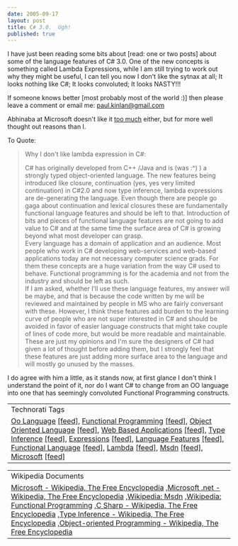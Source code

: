 ```yaml
---
date: 2005-09-17
layout: post
title: C# 3.0.  Ugh!
published: true
---
```

I have just been reading some bits about [read: one or two posts] about some of the language features of C# 3.0.  One of the new concepts is something called Lambda Expressions, while I am still trying to work out why they might be useful, I can tell you now I don't like the sytnax at all;  It looks nothing like C#;  It looks convoluted; It looks NASTY!!!<p />If someone knows better [most probably most of the world :)] then please leave a comment or email me: <a href="mailto:paul.kinlan@gmail.com">paul.kinlan@gmail.com</a><p />Abhinaba at Microsoft doesn't like it <a href="http://blogs.msdn.com/abhinaba/archive/2005/09/17/469568.aspx">too much</a> either, but for more well thought out reasons than I.<p />To Quote:<br /><blockquote>Why I don't like lambda expression in C#:<p />C# has originally developed from C++ /Java and is (was :^) ) a strongly typed object-oriented language. The new features being introduced like closure, continuation (yes, yes very limited continuation) in C#2.0 and now type inference, lambda expressions are de-generating the language. Even though there are people go gaga about continuation and lexical closures these are fundamentally functional language features and should be left to that. Introduction of bits and pieces of functional language features are not going to add value to C# and at the same time the surface area of C# is growing beyond what most developer can grasp.<br />Every language has a domain of application and an audience. Most people who work in C# developing web-services and web-based applications today are not necessary computer science grads. For them these concepts are a huge variation from the way C# used to behave. Functional programming is for the academia and not from the industry and should be left as such.<br />If I am asked, whether I'll use these language features, my answer will be maybe, and that is because the code written by me will be reviewed and maintained by people in MS who are fairly conversant with these. However, I think these features add burden to the learning curve of people who are not super interested in C# and should be avoided in favor of easier language constructs that might take couple of lines of code more, but would be more readable and maintainable.<br />These are just my opinions and I'm sure the designers of C# had given a lot of thought before adding them, but I strongly feel that these features are just adding more surface area to the language and will mostly go unused by the masses.</blockquote><p />I do agree with him a little, as it stands now, at first glance I don't think I understand the point of it, nor do I want C# to change from an OO language into one that has seemingly convoluted Functional Programming constructs.<p /><table class="TechnoratiHead TagHeader">
<tr><td>Technorati Tags</td></tr>
<tr class="Technorati"><td>
<a href="http://www.technorati.com/tag/Oo%20Language" class="Tag" rel="tag">Oo Language</a> <a href="http://feeds.technorati.com/feed/posts/tag/Oo%20Language" class="Tag">[feed]</a>, <a href="http://www.technorati.com/tag/Functional%20Programming" class="Tag" rel="tag">Functional Programming</a> <a href="http://feeds.technorati.com/feed/posts/tag/Functional%20Programming" class="Tag">[feed]</a>, <a href="http://www.technorati.com/tag/Object%20Oriented%20Language" class="Tag" rel="tag">Object Oriented Language</a> <a href="http://feeds.technorati.com/feed/posts/tag/Object%20Oriented%20Language" class="Tag">[feed]</a>, <a href="http://www.technorati.com/tag/Web%20Based%20Applications" class="Tag" rel="tag">Web Based Applications</a> <a href="http://feeds.technorati.com/feed/posts/tag/Web%20Based%20Applications" class="Tag">[feed]</a>, <a href="http://www.technorati.com/tag/Type%20Inference" class="Tag" rel="tag">Type Inference</a> <a href="http://feeds.technorati.com/feed/posts/tag/Type%20Inference" class="Tag">[feed]</a>, <a href="http://www.technorati.com/tag/Expressions" class="Tag" rel="tag">Expressions</a> <a href="http://feeds.technorati.com/feed/posts/tag/Expressions" class="Tag">[feed]</a>, <a href="http://www.technorati.com/tag/Language%20Features" class="Tag" rel="tag">Language Features</a> <a href="http://feeds.technorati.com/feed/posts/tag/Language%20Features" class="Tag">[feed]</a>, <a href="http://www.technorati.com/tag/Functional%20Language" class="Tag" rel="tag">Functional Language</a> <a href="http://feeds.technorati.com/feed/posts/tag/Functional%20Language" class="Tag">[feed]</a>, <a href="http://www.technorati.com/tag/Lambda" class="Tag" rel="tag">Lambda</a> <a href="http://feeds.technorati.com/feed/posts/tag/Lambda" class="Tag">[feed]</a>, <a href="http://www.technorati.com/tag/Msdn" class="Tag" rel="tag">Msdn</a> <a href="http://feeds.technorati.com/feed/posts/tag/Msdn" class="Tag">[feed]</a>, <a href="http://www.technorati.com/tag/Microsoft" class="Tag" rel="tag">Microsoft</a> <a href="http://feeds.technorati.com/feed/posts/tag/Microsoft" class="Tag">[feed]</a>
</td></tr>
</table><p /><table class="TechnoratiHead TagHeader">
<tr><td>Wikipedia Documents</td></tr>
<tr class="Technorati"><td>
<a href="http://en.wikipedia.org/wiki/Microsoft">Microsoft - Wikipedia, The Free Encyclopedia</a> ,<a href="http://en.wikipedia.org/wiki/Microsoft_BASIC">Microsoft .net - Wikipedia, The Free Encyclopedia</a> ,<a href="http://en.wikipedia.org/wiki/MSDN">Wikipedia: Msdn</a> ,<a href="http://en.wikipedia.org/wiki/Functional_programming">Wikipedia: Functional Programming</a> ,<a href="http://rds.yahoo.com/S=96857362/K=site%3Aen.wikipedia.org+Language+Features/v=2/XP=yws/SID=e/l=WS5/R=2/SIG=1f2mk4qej/EXP=1127048057/*-http%3A//216.109.125.130/search/cache?ei=UTF-8&amp;eo=UTF-8&amp;n=10&amp;b=1&amp;va=site%3Aen.wikipedia.org+Language+Features&amp;context=%0D%0AI+do+agree+with+him+a+little%2C+as+it+stands+now%2C+at+first+glance+I+don%27t+think+I+understand+the+point+of+it%2C+nor+do+I+want+C%23+to+change+from+an+OO+language+into+one+that+has+seemingly+convoluted+Functional+Programming+constructs.&amp;vm=r&amp;u=en.wikipedia.org/wiki/C_programming_language&amp;w=language+features&amp;d=N-xgzMp5LdSt&amp;icp=1&amp;.intl=us">C Sharp - Wikipedia, The Free Encyclopedia</a> ,<a href="http://en.wikipedia.org/wiki/Type_inference">Type Inference - Wikipedia, The Free Encyclopedia</a> ,<a href="http://en.wikipedia.org/wiki/Object_oriented">Object-oriented Programming - Wikipedia, The Free Encyclopedia</a>
</td></tr>
</table><div class="blogger-post-footer"><img class="posterous_download_image" src="https://blogger.googleusercontent.com/tracker/8109338-112696185449299522?l=www.kinlan.co.uk%2Findex.html" height="1" alt="" width="1" /></div>

